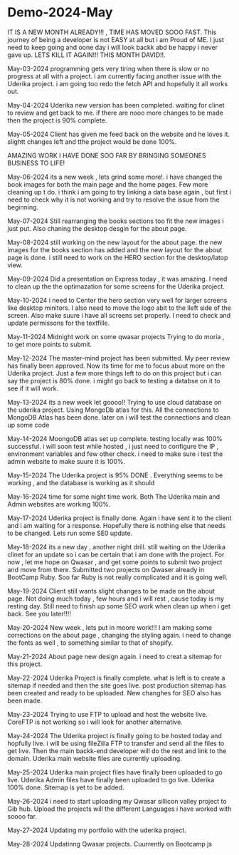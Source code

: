# Demo-2024-May
IT IS A NEW MONTH ALREADY!!! , TIME HAS MOVED SOOO FAST.
This journey of being a developer is not EASY at all but i am Proud of ME. 
I just need to keep going and oone day i will look backk abd be happy i never gave up.
LETS KILL IT AGAIN!!! THIS MONTH DAVID!!.

May-03-2024
programming gets very tiring when there is slow or no progress at all with a project.
i am currently facing another issue with the Uderika project.
i am going too redo the fetch API and hopefully it all works out.

May-04-2024
Uderika new version has been completed.
waiting for clinet to review and get back to me.
if there are nooo more changes to be made then the project is 90% complete.

May-05-2024
Client has given me feed back on the website and he loves it.
slightt changes left and tthe project would be done 100%.

AMAZING WORK I HAVE DONE SOO FAR BY BRINGING SOMEONES BUSINESS TO LIFE!

May-06-2024
its a new week , lets grind some more!.
i have changed the book images for both the main page and the home pages.
Few more cleaning up t do.
i think i am going to try linking a data base again , but first i need to check why it is not working and try to resolve the issue from the beginning.

May-07-2024
Still rearranging the books sections too fit the new images i just put.
Also chaning the desktop desgin for the about page.

May-08-2024
still working on the new layout for the about page.
the new images for the books section has added and the new layout for the about page is done.
i still need to work on the HERO section for the desktop/latop view.

May-09-2024
Did a presentation on Express today , it was amazing.
I need to clean up the the optimazation for some screens for the Uderika project.

May-10-2024
i need to Center the hero section very well for larger screens like desktop minitors.
I also need to move the logo abit to the lleft side of the screen.
Also make suure i have all screens set properly.
I need to check and update permissons for the textfille.

May-11-2024
Midnight work on some qwasar projects
Trying to do moria , to get more points to submit.

May-12-2024
The master-mind project has been submitted.
My peer review has finally been approved.
Now its time for me to focus abuut more on the Uderika project.
Just a few more things left to do on this project but i can say the project is 80% done.
i might go back to testing a databse on it to see if it will work.

May-13-2024
its a new week let goooo!!
Trying to use cloud database on the uderika project.
Using MongoDb atlas for this.
All the connections to MongoDB Atlas has been done.
later on i will test the connections and clean up some code

May-14-2024
MoongoDB atlas set up complete.
testing locally was 100% successful.
i will soon test while hosted , i just need to configure the IP , environment variables and few other check.
i need to make sure i test the admin website to make suure it is 100%.

May-15-2024
The Uderika project is 95% DONE .
Everything seems to be working , and the database is working as it should

May-16-2024
time for some night time work.
Both The Uderika main and Admin websites are working 100%.

May-17-2024
Uderika project is finally done.
Again i have sent it to the client and i am waiting for a response.
Hopefully there is nothing else that needs to be changed.
Lets run some SE0 update.

May-18-2024
its a new day , another night drill.
still waiting on the Uderika clinet for an update so i can be certain that i am done with the project.
For now , let me hope on Qwasar , and get some points to submit two project and move from there.
Submitted two projects on Qwaser already in BootCamp Ruby.
Soo far Ruby is not really complicated and it is going well.

May-19-2024
Client still wants slight changes to be made on the about page.
Not doing much today , few hours and i will rest , cause today is my resting day.
Still need to finish up some SEO work when clean up when i get back.
See you later!!!!

May-20-2024
New week , lets put in moore work!!!
I am making some corrections on the about page , changing the styling again.
i need to change the fonts as well , to something similar to that of shopify.

May-21-2024
About page new design again.
i need to creat a sitemap for this project.

May-22-2024
Uderika Project is finally complete.
what is left is to create a sitemap if needed and then the site goes live.
post production sitemap has been created and ready to be uploaded.
New changhes for SEO also has been made.

May-23-2024
Trying to use FTP to upload and host the website live.
CoreFTP is not working so i will look for another alternative.

May-24-2024
The Uderika project is finally going to be hosted today and hopfully live.
i will be using fileZilla FTP to transfer and send all the files to get live.
Then the main backk-end developer will do the rest and link to the domain.
Uderika main website files are currently uploading.

May-25-2024
Uderika main project files have finally been uploaded to go live.
Uderika Admin files have finally been uploaded to go live.
Uderika 100% done.
Sitemap is yet to be added.

May-26-2024
i need to start uploading my Qwasar sillicon valley project to Gib hub.
Upload the projects will the different Languages i have worked with soooo far.

May-27-2024
Updating my portfolio with the uderika project.

May-28-2024
Updatinng Qwasar projects.
Cuurrently on Bootcamp js
